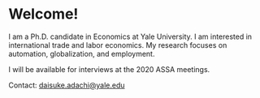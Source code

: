 # Welcome!

I am a Ph.D. candidate in Economics at Yale University. I am interested in international trade and labor economics. My research focuses on automation, globalization, and employment.

I will be available for interviews at the 2020 ASSA meetings.

Contact: [daisuke.adachi@yale.edu](mailto:daisuke.adachi@yale.edu)

